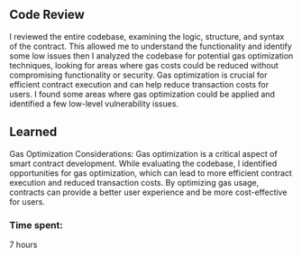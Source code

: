 ## Code Review

I reviewed the entire codebase, examining the logic, structure, and syntax of the contract. This allowed me to understand the functionality and identify some low issues then I analyzed the codebase for potential gas optimization techniques, looking for areas where gas costs could be reduced without compromising functionality or security. Gas optimization is crucial for efficient contract execution and can help reduce transaction costs for users. I found some areas where gas optimization could be applied and identified a few low-level vulnerability issues.

## Learned
Gas Optimization Considerations: Gas optimization is a critical aspect of smart contract development. While evaluating the codebase, I identified opportunities for gas optimization, which can lead to more efficient contract execution and reduced transaction costs. By optimizing gas usage, contracts can provide a better user experience and be more cost-effective for users.

### Time spent:
7 hours